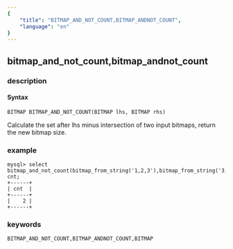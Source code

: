 ```yaml
---
{
    "title": "BITMAP_AND_NOT_COUNT,BITMAP_ANDNOT_COUNT",
    "language": "en"
}
---
```


<!-- 
Licensed to the Apache Software Foundation (ASF) under one
or more contributor license agreements.  See the NOTICE file
distributed with this work for additional information
regarding copyright ownership.  The ASF licenses this file
to you under the Apache License, Version 2.0 (the
"License"); you may not use this file except in compliance
with the License.  You may obtain a copy of the License at

  http://www.apache.org/licenses/LICENSE-2.0

Unless required by applicable law or agreed to in writing,
software distributed under the License is distributed on an
"AS IS" BASIS, WITHOUT WARRANTIES OR CONDITIONS OF ANY
KIND, either express or implied.  See the License for the
specific language governing permissions and limitations
under the License.
-->

## bitmap_and_not_count,bitmap_andnot_count
### description
#### Syntax

`BITMAP BITMAP_AND_NOT_COUNT(BITMAP lhs, BITMAP rhs)`

Calculate the set after lhs minus intersection of two input bitmaps, return the new bitmap size.


### example

```
mysql> select bitmap_and_not_count(bitmap_from_string('1,2,3'),bitmap_from_string('3,4,5')) cnt;
+------+
| cnt  |
+------+
|    2 |
+------+
```

### keywords

    BITMAP_AND_NOT_COUNT,BITMAP_ANDNOT_COUNT,BITMAP
